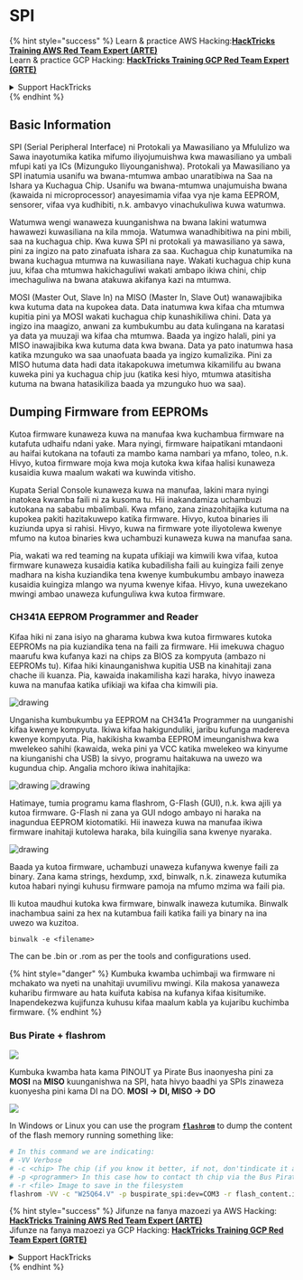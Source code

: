# SPI

{% hint style="success" %}
Learn & practice AWS Hacking:<img src="/.gitbook/assets/arte.png" alt="" data-size="line">[**HackTricks Training AWS Red Team Expert (ARTE)**](https://training.hacktricks.xyz/courses/arte)<img src="/.gitbook/assets/arte.png" alt="" data-size="line">\
Learn & practice GCP Hacking: <img src="/.gitbook/assets/grte.png" alt="" data-size="line">[**HackTricks Training GCP Red Team Expert (GRTE)**<img src="/.gitbook/assets/grte.png" alt="" data-size="line">](https://training.hacktricks.xyz/courses/grte)

<details>

<summary>Support HackTricks</summary>

* Check the [**subscription plans**](https://github.com/sponsors/carlospolop)!
* **Join the** 💬 [**Discord group**](https://discord.gg/hRep4RUj7f) or the [**telegram group**](https://t.me/peass) or **follow** us on **Twitter** 🐦 [**@hacktricks\_live**](https://twitter.com/hacktricks\_live)**.**
* **Share hacking tricks by submitting PRs to the** [**HackTricks**](https://github.com/carlospolop/hacktricks) and [**HackTricks Cloud**](https://github.com/carlospolop/hacktricks-cloud) github repos.

</details>
{% endhint %}

## Basic Information

SPI (Serial Peripheral Interface) ni Protokali ya Mawasiliano ya Mfululizo wa Sawa inayotumika katika mifumo iliyojumuishwa kwa mawasiliano ya umbali mfupi kati ya ICs (Mizunguko Iliyounganishwa). Protokali ya Mawasiliano ya SPI inatumia usanifu wa bwana-mtumwa ambao unaratibiwa na Saa na Ishara ya Kuchagua Chip. Usanifu wa bwana-mtumwa unajumuisha bwana (kawaida ni microprocessor) anayesimamia vifaa vya nje kama EEPROM, sensorer, vifaa vya kudhibiti, n.k. ambavyo vinachukuliwa kuwa watumwa.

Watumwa wengi wanaweza kuunganishwa na bwana lakini watumwa hawawezi kuwasiliana na kila mmoja. Watumwa wanadhibitiwa na pini mbili, saa na kuchagua chip. Kwa kuwa SPI ni protokali ya mawasiliano ya sawa, pini za ingizo na pato zinafuata ishara za saa. Kuchagua chip kunatumika na bwana kuchagua mtumwa na kuwasiliana naye. Wakati kuchagua chip kuna juu, kifaa cha mtumwa hakichaguliwi wakati ambapo ikiwa chini, chip imechaguliwa na bwana atakuwa akifanya kazi na mtumwa.

MOSI (Master Out, Slave In) na MISO (Master In, Slave Out) wanawajibika kwa kutuma data na kupokea data. Data inatumwa kwa kifaa cha mtumwa kupitia pini ya MOSI wakati kuchagua chip kunashikiliwa chini. Data ya ingizo ina maagizo, anwani za kumbukumbu au data kulingana na karatasi ya data ya muuzaji wa kifaa cha mtumwa. Baada ya ingizo halali, pini ya MISO inawajibika kwa kutuma data kwa bwana. Data ya pato inatumwa hasa katika mzunguko wa saa unaofuata baada ya ingizo kumalizika. Pini za MISO hutuma data hadi data itakapokuwa imetumwa kikamilifu au bwana kuweka pini ya kuchagua chip juu (katika kesi hiyo, mtumwa atasitisha kutuma na bwana hatasikiliza baada ya mzunguko huo wa saa).

## Dumping Firmware from EEPROMs

Kutoa firmware kunaweza kuwa na manufaa kwa kuchambua firmware na kutafuta udhaifu ndani yake. Mara nyingi, firmware haipatikani mtandaoni au haifai kutokana na tofauti za mambo kama nambari ya mfano, toleo, n.k. Hivyo, kutoa firmware moja kwa moja kutoka kwa kifaa halisi kunaweza kusaidia kuwa maalum wakati wa kuwinda vitisho.

Kupata Serial Console kunaweza kuwa na manufaa, lakini mara nyingi inatokea kwamba faili ni za kusoma tu. Hii inakandamiza uchambuzi kutokana na sababu mbalimbali. Kwa mfano, zana zinazohitajika kutuma na kupokea pakiti hazitakuwepo katika firmware. Hivyo, kutoa binaries ili kuziunda upya si rahisi. Hivyo, kuwa na firmware yote iliyotolewa kwenye mfumo na kutoa binaries kwa uchambuzi kunaweza kuwa na manufaa sana.

Pia, wakati wa red teaming na kupata ufikiaji wa kimwili kwa vifaa, kutoa firmware kunaweza kusaidia katika kubadilisha faili au kuingiza faili zenye madhara na kisha kuziandika tena kwenye kumbukumbu ambayo inaweza kusaidia kuingiza mlango wa nyuma kwenye kifaa. Hivyo, kuna uwezekano mwingi ambao unaweza kufunguliwa kwa kutoa firmware.

### CH341A EEPROM Programmer and Reader

Kifaa hiki ni zana isiyo na gharama kubwa kwa kutoa firmwares kutoka EEPROMs na pia kuziandika tena na faili za firmware. Hii imekuwa chaguo maarufu kwa kufanya kazi na chips za BIOS za kompyuta (ambazo ni EEPROMs tu). Kifaa hiki kinaunganishwa kupitia USB na kinahitaji zana chache ili kuanza. Pia, kawaida inakamilisha kazi haraka, hivyo inaweza kuwa na manufaa katika ufikiaji wa kifaa cha kimwili pia.

![drawing](../../.gitbook/assets/board\_image\_ch341a.jpg)

Unganisha kumbukumbu ya EEPROM na CH341a Programmer na uunganishi kifaa kwenye kompyuta. Ikiwa kifaa hakigunduliki, jaribu kufunga madereva kwenye kompyuta. Pia, hakikisha kwamba EEPROM imeunganishwa kwa mwelekeo sahihi (kawaida, weka pini ya VCC katika mwelekeo wa kinyume na kiunganishi cha USB) la sivyo, programu haitakuwa na uwezo wa kugundua chip. Angalia mchoro ikiwa inahitajika:

![drawing](../../.gitbook/assets/connect\_wires\_ch341a.jpg) ![drawing](../../.gitbook/assets/eeprom\_plugged\_ch341a.jpg)

Hatimaye, tumia programu kama flashrom, G-Flash (GUI), n.k. kwa ajili ya kutoa firmware. G-Flash ni zana ya GUI ndogo ambayo ni haraka na inagundua EEPROM kiotomatiki. Hii inaweza kuwa na manufaa ikiwa firmware inahitaji kutolewa haraka, bila kuingilia sana kwenye nyaraka.

![drawing](../../.gitbook/assets/connected\_status\_ch341a.jpg)

Baada ya kutoa firmware, uchambuzi unaweza kufanywa kwenye faili za binary. Zana kama strings, hexdump, xxd, binwalk, n.k. zinaweza kutumika kutoa habari nyingi kuhusu firmware pamoja na mfumo mzima wa faili pia.

Ili kutoa maudhui kutoka kwa firmware, binwalk inaweza kutumika. Binwalk inachambua saini za hex na kutambua faili katika faili ya binary na ina uwezo wa kuzitoa.
```
binwalk -e <filename>
```
The can be .bin or .rom as per the tools and configurations used.

{% hint style="danger" %}
Kumbuka kwamba uchimbaji wa firmware ni mchakato wa nyeti na unahitaji uvumilivu mwingi. Kila makosa yanaweza kuharibu firmware au hata kuifuta kabisa na kufanya kifaa kisitumike. Inapendekezwa kujifunza kuhusu kifaa maalum kabla ya kujaribu kuchimba firmware.
{% endhint %}

### Bus Pirate + flashrom

![](<../../.gitbook/assets/image (910).png>)

Kumbuka kwamba hata kama PINOUT ya Pirate Bus inaonyesha pini za **MOSI** na **MISO** kuunganishwa na SPI, hata hivyo baadhi ya SPIs zinaweza kuonyesha pini kama DI na DO. **MOSI -> DI, MISO -> DO**

![](<../../.gitbook/assets/image (360).png>)

In Windows or Linux you can use the program [**`flashrom`**](https://www.flashrom.org/Flashrom) to dump the content of the flash memory running something like:
```bash
# In this command we are indicating:
# -VV Verbose
# -c <chip> The chip (if you know it better, if not, don'tindicate it and the program might be able to find it)
# -p <programmer> In this case how to contact th chip via the Bus Pirate
# -r <file> Image to save in the filesystem
flashrom -VV -c "W25Q64.V" -p buspirate_spi:dev=COM3 -r flash_content.img
```
{% hint style="success" %}
Jifunze na fanya mazoezi ya AWS Hacking:<img src="/.gitbook/assets/arte.png" alt="" data-size="line">[**HackTricks Training AWS Red Team Expert (ARTE)**](https://training.hacktricks.xyz/courses/arte)<img src="/.gitbook/assets/arte.png" alt="" data-size="line">\
Jifunze na fanya mazoezi ya GCP Hacking: <img src="/.gitbook/assets/grte.png" alt="" data-size="line">[**HackTricks Training GCP Red Team Expert (GRTE)**<img src="/.gitbook/assets/grte.png" alt="" data-size="line">](https://training.hacktricks.xyz/courses/grte)

<details>

<summary>Support HackTricks</summary>

* Angalia [**mpango wa usajili**](https://github.com/sponsors/carlospolop)!
* **Jiunge na** 💬 [**kikundi cha Discord**](https://discord.gg/hRep4RUj7f) au [**kikundi cha telegram**](https://t.me/peass) au **tufuatilie** kwenye **Twitter** 🐦 [**@hacktricks\_live**](https://twitter.com/hacktricks\_live)**.**
* **Shiriki mbinu za hacking kwa kuwasilisha PRs kwa** [**HackTricks**](https://github.com/carlospolop/hacktricks) na [**HackTricks Cloud**](https://github.com/carlospolop/hacktricks-cloud) repos za github.

</details>
{% endhint %}
